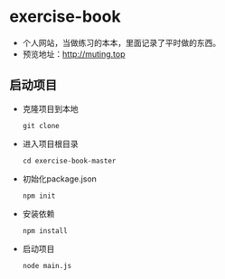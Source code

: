 # exercise-book
* 个人网站，当做练习的本本，里面记录了平时做的东西。
* 预览地址：http://muting.top

## 启动项目

* 克隆项目到本地

  `git clone`

* 进入项目根目录

  `cd exercise-book-master` 

* 初始化package.json

  `npm init`

* 安装依赖

  `npm install`

* 启动项目

  `node main.js`
